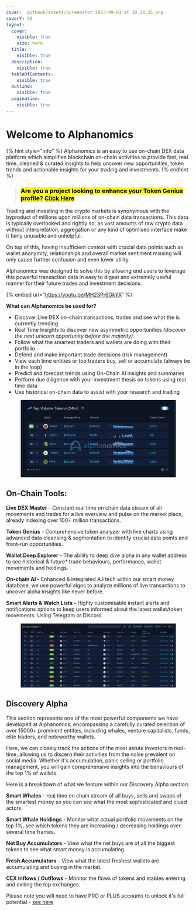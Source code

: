 ```yaml
---
cover: .gitbook/assets/Screenshot 2023-09-03 at 10.58.35.png
coverY: 50
layout:
  cover:
    visible: true
    size: hero
  title:
    visible: true
  description:
    visible: true
  tableOfContents:
    visible: true
  outline:
    visible: true
  pagination:
    visible: true
---
```


# Welcome to Alphanomics

{% hint style="info" %}
Alphanomics is an easy to use on-chain DEX data platform which simplifies blockchain on-chain activities to provide fast, real time, cleaned & curated insights to help uncover new opportunities, token trends and actionable insights for your trading and investments.&#x20;
{% endhint %}

> ### <mark style="background-color:yellow;">Are you a project looking to enhance your Token Genius profile?</mark> [<mark style="background-color:yellow;">Click Here</mark>](broken-reference)

Trading and investing in the crypto markets is synonymous with the byproduct of millions upon millions of on-chain data transactions. This data is typically overlooked and rightly so, as vast amounts of raw crypto data without interpretation, aggregation or any kind of optimised interface make it fairly unusable and unhelpful. &#x20;

On top of this, having insufficient context with crucial data points such as wallet anonymity, relationships and overall market sentiment missing will only cause further confusion and even lower utility.

Alphanomics was designed to solve this by allowing end users to leverage this powerful transaction data in easy to digest and extremely useful manner for their future trades and investment decisions.

{% embed url="https://youtu.be/MH23Pr6GkYA" %}

&#x20; **What can Alphanomics be used for?**

* Discover Live DEX on-chain transactions, trades and see what the is currently trending.
* Real Time Insights to discover new asymmetric opportunities _(discover the next unicorn opportunity before the majority)_
* Follow what the smartest traders and wallets are doing with their portfolio&#x20;
* Defend and make important trade decisions  (risk management)
* View each time entities or top traders buy, sell or accumulate (always be in the loop)
* Predict and forecast trends using On-Chain AI insights and summaries
* Perform due diligence with your investment thesis on tokens using real time data
* Use historical on-chain data to assist with your research and trading

<figure><img src=".gitbook/assets/Screenshot 2024-05-28 at 10.52.01.png" alt=""><figcaption></figcaption></figure>

## **On-Chain Tools:**

**Live DEX Master** - Constant real time on chain data stream of all movements and trades for a live overview and pulse on the market place, already indexing over 100+ million transactions.

**Token Genius** - Comprehensive token analyzer with live charts using advanced data cleansing & segmentation to identify crucial data points and front-run opportunities.

**Wallet Deep Explorer** - The ability to deep dive alpha in any wallet address to see historical & future\* trade behaviours, performance, wallet movements and holdings.

**On-chain AI -** Enhanced & integrated A.I tech within our smart money database, we use powerful algos to analyze millions of live transactions to uncover alpha insights like never before.

**Smart Alerts & Watch Lists -** Highly customisable instant alerts and notifications options to keep users informed about the latest wallet/token movements. Using Telegram or Discord.

<figure><img src=".gitbook/assets/Screenshot 2024-05-28 at 10.54.34.png" alt=""><figcaption></figcaption></figure>

## **Discovery Alpha**&#x20;

This section represents one of the most powerful components we have developed at Alphanomics, encompassing a carefully curated selection of over 15000+ prominent entities, including whales, venture capitalists, funds, elite traders, and noteworthy wallets.&#x20;

Here, we can closely track the actions of the most astute investors in real-time, allowing us to discern their activities from the noise prevalent on social media. Whether it's accumulation, panic selling or portfolio management, you will gain comprehensive insights into the behaviours of the top 1% of wallets.

Here is a breakdown of what we feature within our Discovery Alpha section:

**Smart Whales** - real time on chain stream of all buys, sells and swaps of the smartest money so you can see what the most sophisticated and clued actors.

**Smart Whale Holdings** - Monitor what actual portfolio movements on the top 1%, see which tokens they are increasing / decreasing holdings over several time frames.

**Net Buy Accumulators**  - View what the net buys are of all the biggest tokens to see what smart money is accumulating.

**Fresh Accumulators** - View what the latest freshest wallets are accumulating and buying in the market.

**CEX Inflows / Outflows** - Monitor the flows of tokens and stables entering and exiting the top exchanges.

Please note you will need to have PRO or PLUS accounts to unlock it's full potential - [see here](overview/account-tiers-and-access/)



